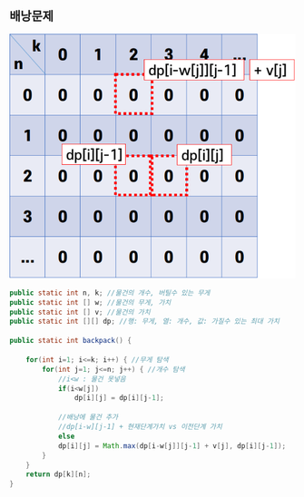 ## 배낭문제
<img src="https://github.com/beeguriri/Selfstudy_Java/blob/main/Java_Study/images/table.png">

```java
public static int n, k; //물건의 개수, 버틸수 있는 무게
public static int [] w; //물건의 무게, 가치
public static int [] v; //물건의 가치
public static int [][] dp; //행: 무게, 열: 개수, 값: 가질수 있는 최대 가치

public static int backpack() {

    for(int i=1; i<=k; i++) { //무게 탐색
        for(int j=1; j<=n; j++) { //개수 탐색
            //i<w : 물건 못넣음
            if(i<w[j])
                dp[i][j] = dp[i][j-1];
    
            //배낭에 물건 추가
            //dp[i-w][j-1] + 현재단계가치 vs 이전단계 가치
            else
            dp[i][j] = Math.max(dp[i-w[j]][j-1] + v[j], dp[i][j-1]);
        }
    }
    return dp[k][n];
}
```

